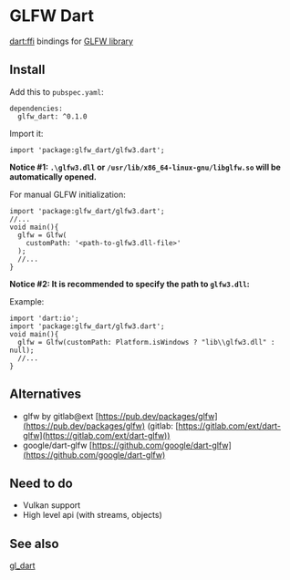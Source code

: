 # GLFW Dart

[dart:ffi](https://dart.dev/guides/libraries/c-interop) bindings for [GLFW library](https://www.glfw.org/)

## Install

Add this to `pubspec.yaml`:

```
dependencies:
  glfw_dart: ^0.1.0
```

Import it:

```
import 'package:glfw_dart/glfw3.dart';
```

__Notice #1: `.\glfw3.dll` or `/usr/lib/x86_64-linux-gnu/libglfw.so` will be automatically opened.__

For manual GLFW initialization:

```
import 'package:glfw_dart/glfw3.dart';
//...
void main(){
  glfw = Glfw(
    customPath: '<path-to-glfw3.dll-file>'
  );
  //...
}
```

__Notice #2: It is recommended to specify the path to `glfw3.dll`:__

Example:
```
import 'dart:io';
import 'package:glfw_dart/glfw3.dart';
void main(){
  glfw = Glfw(customPath: Platform.isWindows ? "lib\\glfw3.dll" : null);
  //...
}
```

## Alternatives

* glfw by gitlab@ext [https://pub.dev/packages/glfw](https://pub.dev/packages/glfw) (gitlab: [https://gitlab.com/ext/dart-glfw](https://gitlab.com/ext/dart-glfw))
* google/dart-glfw [https://github.com/google/dart-glfw](https://github.com/google/dart-glfw)

## Need to do

* Vulkan support
* High level api (with streams, objects)

## See also

[gl_dart](https://github.com/armacoty/gl_dart)
